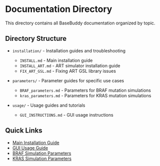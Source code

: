 # Documentation Directory

This directory contains all BaseBuddy documentation organized by topic.

## Directory Structure

- `installation/` - Installation guides and troubleshooting
  - `INSTALL.md` - Main installation guide
  - `INSTALL_ART.md` - ART simulator installation guide
  - `FIX_ART_GSL.md` - Fixing ART GSL library issues

- `parameters/` - Parameter guides for specific use cases
  - `BRAF_parameters.md` - Parameters for BRAF mutation simulations
  - `kras_parameters.md` - Parameters for KRAS mutation simulations

- `usage/` - Usage guides and tutorials
  - `GUI_INSTRUCTIONS.md` - GUI usage instructions

## Quick Links

- [Main Installation Guide](installation/INSTALL.md)
- [GUI Usage Guide](usage/GUI_INSTRUCTIONS.md)
- [BRAF Simulation Parameters](parameters/BRAF_parameters.md)
- [KRAS Simulation Parameters](parameters/kras_parameters.md)
